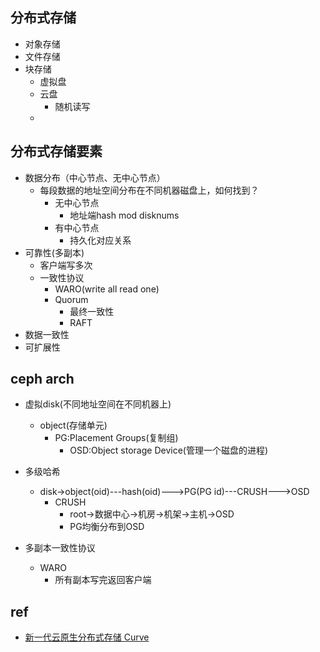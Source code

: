 ## 分布式存储
+ 对象存储
+ 文件存储
+ 块存储
    + 虚拟盘
    + 云盘
        + 随机读写
    + 

## 分布式存储要素
+ 数据分布（中心节点、无中心节点）
    + 每段数据的地址空间分布在不同机器磁盘上，如何找到？
        + 无中心节点
            + 地址端hash mod disknums
        + 有中心节点
            + 持久化对应关系
+ 可靠性(多副本)
    + 客户端写多次
    + 一致性协议
        + WARO(write all read one)
        + Quorum
            + 最终一致性
            + RAFT
+ 数据一致性
+ 可扩展性


## ceph arch

+ 虚拟disk(不同地址空间在不同机器上)
    + object(存储单元)
        + PG:Placement Groups(复制组)
            + OSD:Object storage Device(管理一个磁盘的进程)

+ 多级哈希
    + disk->object(oid)---hash(oid)--->PG(PG id)---CRUSH--->OSD
        + CRUSH
            + root->数据中心->机房->机架->主机->OSD
            + PG均衡分布到OSD

+ 多副本一致性协议
    + WARO
        + 所有副本写完返回客户端



## ref
+ [新一代云原生分布式存储 Curve](https://www.bilibili.com/video/BV1jB4y1v7bo/?spm_id_from=333.999.0.0&vd_source=d3c0a53193a65728ad278e633b3790e5)